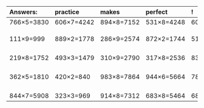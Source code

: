 | Answers: | practice | makes | perfect | ! |
| :--- | :--- | :--- | :--- | :--- |
| 766×5=3830 | 606×7=4242 | 894×8=7152 | 531×8=4248 | 603×8=4824 | 
|   |   |   |   |   | 
|   |   |   |   |   | 
|   |   |   |   |   | 
| 111×9=999 | 889×2=1778 | 286×9=2574 | 872×2=1744 | 514×7=3598 | 
|   |   |   |   |   | 
|   |   |   |   |   | 
|   |   |   |   |   | 
|   |   |   |   |   | 
| 219×8=1752 | 493×3=1479 | 310×9=2790 | 317×8=2536 | 832×3=2496 | 
|   |   |   |   |   | 
|   |   |   |   |   | 
|   |   |   |   |   | 
|   |   |   |   |   | 
| 362×5=1810 | 420×2=840 | 983×8=7864 | 944×6=5664 | 785×3=2355 | 
|   |   |   |   |   | 
|   |   |   |   |   | 
|   |   |   |   |   | 
|   |   |   |   |   | 
| 844×7=5908 | 323×3=969 | 914×8=7312 | 683×8=5464 | 685×9=6165 | 

